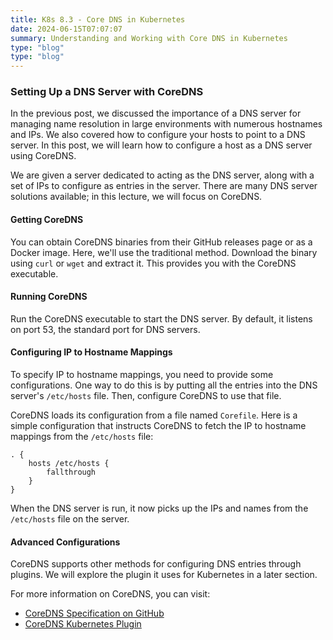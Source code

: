 ```yaml
---
title: K8s 8.3 - Core DNS in Kubernetes
date: 2024-06-15T07:07:07
summary: Understanding and Working with Core DNS in Kubernetes
type: "blog"
type: "blog"
---
```

### Setting Up a DNS Server with CoreDNS

In the previous post, we discussed the importance of a DNS server for managing name resolution in large environments with numerous hostnames and IPs. We also covered how to configure your hosts to point to a DNS server. In this post, we will learn how to configure a host as a DNS server using CoreDNS.

We are given a server dedicated to acting as the DNS server, along with a set of IPs to configure as entries in the server. There are many DNS server solutions available; in this lecture, we will focus on CoreDNS.

#### Getting CoreDNS

You can obtain CoreDNS binaries from their GitHub releases page or as a Docker image. Here, we'll use the traditional method. Download the binary using `curl` or `wget` and extract it. This provides you with the CoreDNS executable.

#### Running CoreDNS

Run the CoreDNS executable to start the DNS server. By default, it listens on port 53, the standard port for DNS servers.

#### Configuring IP to Hostname Mappings

To specify IP to hostname mappings, you need to provide some configurations. One way to do this is by putting all the entries into the DNS server's `/etc/hosts` file. Then, configure CoreDNS to use that file.

CoreDNS loads its configuration from a file named `Corefile`. Here is a simple configuration that instructs CoreDNS to fetch the IP to hostname mappings from the `/etc/hosts` file:

```
. {
    hosts /etc/hosts {
        fallthrough
    }
}
```

When the DNS server is run, it now picks up the IPs and names from the `/etc/hosts` file on the server.

#### Advanced Configurations

CoreDNS supports other methods for configuring DNS entries through plugins. We will explore the plugin it uses for Kubernetes in a later section.

For more information on CoreDNS, you can visit:
- [CoreDNS Specification on GitHub](https://github.com/kubernetes/dns/blob/master/docs/specification.md)
- [CoreDNS Kubernetes Plugin](https://coredns.io/plugins/kubernetes/)